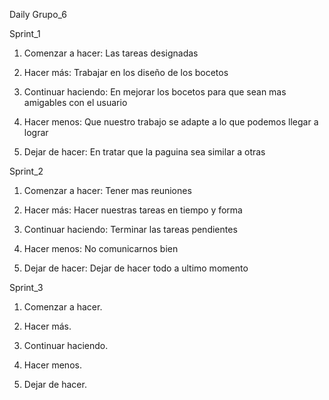  Daily Grupo_6

 Sprint_1

1. Comenzar a hacer: Las tareas designadas

2. Hacer más: Trabajar en los diseño de los bocetos

3. Continuar haciendo: En mejorar los bocetos para que sean mas amigables con el usuario

4. Hacer menos: Que nuestro trabajo se adapte a lo que podemos llegar a lograr

5. Dejar de hacer: En tratar que la paguina sea similar a otras

Sprint_2

1. Comenzar a hacer: Tener mas reuniones

2. Hacer más: Hacer nuestras tareas en tiempo y forma

3. Continuar haciendo: Terminar las tareas pendientes

4. Hacer menos: No comunicarnos bien

5. Dejar de hacer: Dejar de hacer todo a ultimo momento

Sprint_3

1. Comenzar a hacer.

2. Hacer más.

3. Continuar haciendo.

4. Hacer menos.

5. Dejar de hacer.
